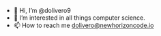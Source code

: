 - :wave: Hi, I’m @dolivero9
- :eyes: I’m interested in all things computer science.
- :mailbox: How to reach me dolivero@newhorizoncode.io
<!---
--->
